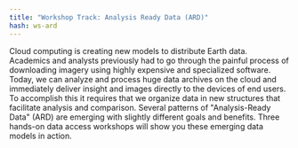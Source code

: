 ```yaml
---
title: "Workshop Track: Analysis Ready Data (ARD)"
hash: ws-ard
---
```


Cloud computing is creating new models to distribute Earth data. Academics and analysts previously had to go through the painful process of downloading imagery using highly expensive and specialized software. Today, we can analyze and process huge data archives on the cloud and immediately deliver insight and images directly to the devices of end users. To accomplish this it requires that we organize data in new structures that facilitate analysis and comparison. Several patterns of "Analysis-Ready Data" (ARD) are emerging with slightly different goals and benefits. Three hands-on data access workshops will show you these emerging data models in action.
